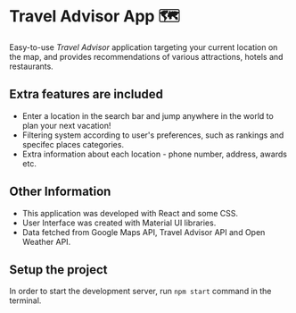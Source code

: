 # Travel Advisor App 🗺️

Easy-to-use *Travel Advisor* application targeting your current location on the map, and provides recommendations of various attractions, hotels and restaurants.

## Extra features are included

- Enter a location in the search bar and jump anywhere in the world to plan your next vacation!
- Filtering system according to user's preferences, such as rankings and specifec places categories.
- Extra information about each location - phone number, address, awards etc.

## Other Information

- This application was developed with React and some CSS.
- User Interface was created with Material UI libraries.
- Data fetched from Google Maps API, Travel Advisor API and Open Weather API.

## Setup the project

In order to start the development server, run `npm start` command in the terminal.
